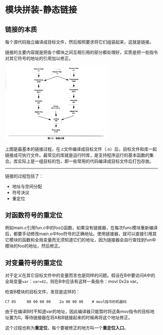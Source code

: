 # 模块拼装-静态链接

## 链接的本质

每个源代码独立编译成目标文件，然后按照要求将它们组装起来，这就是链接。

链接的主要内容就是把各个模块之间互相引用的部分都处理好，实质是把一些指令对其它符号的地址的引用加以修正。

<img src="./assets/image-20240917145907645.png" alt="image-20240917145907645" style="zoom:33%;" />

上图是最基本的链接过程，在.c文件编译成目标文件（.o）后，目标文件和库一起链接成可执行文件。最常见的库就是运行时库，是支持程序运行的基本函数的集合。库实际上是一组目标的包，即一些常用的代码编译成目标文件后打包存放。

---

链接的过程包括了：

* 地址与空间分配
* 符号决议
* 重定位

## 对函数符号的重定位

例如main.c引用fun.c中的foo()函数，如果没有链接器，在每次func模块重新编译后，都要手动修改main.o中foo符号的正确地址。使用链接器，就可以直接引用其它模块的函数和全局变量而无须知道它们的地址，因为链接器会自行查找到fun中模块的foo的地址，然后修正。

## 对变量符号的重定位

对于定义在其它目标文件中的变量而言也是同样的问题。假设在B中要访问A中的全局变量`var`：`var=42`，则在B中应该有这样一条指令：movl 0x2a var。

检查B模块的目标文件，发现是这样的：

```
C7 05     00 00 00 00    2a 00 00 00	# movl指令的机器码
```

由于在编译B时不知道var的地址，因此编译器只能暂时将这条mov指令的目标地址置为0。等待链接器在将A和B链接起来的时候再将这个地址修正。

这个过程也称为**重定位**，每个要被修正的地方叫一个**重定位入口**。